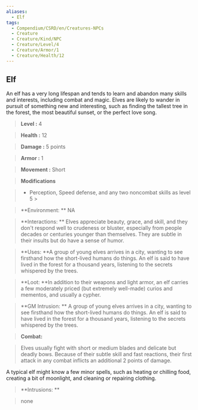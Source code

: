 ```yaml
---
aliases:
  - Elf
tags:
  - Compendium/CSRD/en/Creatures-NPCs
  - Creature
  - Creature/Kind/NPC
  - Creature/Level/4
  - Creature/Armor/1
  - Creature/Health/12
---
```

  
    
## Elf    
An elf has a very long lifespan and tends to learn and abandon many skills and interests, including combat and magic. Elves are likely to wander in pursuit of something new and interesting, such as finding the tallest tree in the forest, the most beautiful sunset, or the perfect love song.    
  
    
> **Level :** 4    
> **Health :** 12    
> **Damage :** 5 points    
> **Armor :** 1    
> **Movement :** Short    
> **Modifications**    
>- Perception, Speed defense, and any two noncombat skills as level 5 >  
>    
> **Environment: ** NA    
> **Interactions: ** Elves appreciate beauty, grace, and skill, and they don't respond well to crudeness or bluster, especially from people decades or centuries younger than themselves. They are subtle in their insults but do have a sense of humor.    
> **Uses: **A group of young elves arrives in a city, wanting to see firsthand how the short-lived humans do things. An elf is said to have lived in the forest for a thousand years, listening to the secrets whispered by the trees.    
> **Loot: **In addition to their weapons and light armor, an elf carries a few moderately priced (but extremely well-made) curios and mementos, and usually a cypher.    
> **GM Intrusion: ** A group of young elves arrives in a city, wanting to see firsthand how the short-lived humans do things. An elf is said to have lived in the forest for a thousand years, listening to the secrets whispered by the trees.    
  
> **Combat:**   
> Elves usually fight with short or medium blades and delicate but deadly bows. Because of their subtle skill and fast reactions, their first attack in any combat inflicts an additional 2 points of damage.   
A typical elf might know a few minor spells, such as heating or chilling food, creating a bit of moonlight, and cleaning or repairing clothing.    
    
  
> **Intrusions: **   
> none    
